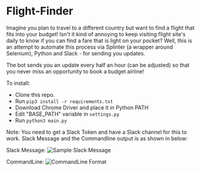 # Flight-Finder

Imagine you plan to travel to a different country but want to find a flight that fits into your budget! Isn't it kind of annoying to keep visiting flight site's daily to know if you can find a fare that is light on your pocket? Well, this is an attempt to automate this process via Splinter (a wrapper around Selenium), Python and Slack - for sending you updates. 

The bot sends you an update every half an hour (can be adjusted) so that you never miss an opportunity to book a budget airline! 

To install:
- Clone this repo.
- Run `pip3 install -r requirements.txt`
- Download Chrome Driver and place it in Python PATH
- Edit "BASE_PATH" variable in `settings.py`
- Run `python3 main.py`

Note: You need to get a Slack Token and have a Slack channel for this to work. Slack Message and the Commandline output is as shown in below:

Slack Message:
![Sample Slack Message](https://github.com/sachs7/Flight-Finder/blob/master/Slack_Message_Example.png?raw=true "Slack Message")

CommandLine:
![CommandLine Format](https://github.com/sachs7/Flight-Finder/blob/master/Flight_Details_cmd_line.png?raw=true "CommandLine Message")
